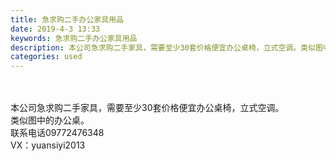 ```yaml
---
title: 急求购二手办公家具用品
date: 2019-4-3 13:33
keywords: 急求购二手办公家具用品
description: 本公司急求购二手家具，需要至少30套价格便宜办公桌椅，立式空调。类似图中的办公桌。联系电话09772476348VX：yuansiyi2013
categories: used
---
```

<td class="t_f" id="postmessage_3382676">

<br/>
<br/>
本公司急求购二手家具，需要至少30套价格便宜办公桌椅，立式空调。<br/>
类似图中的办公桌。<br/>
联系电话09772476348<br/>
VX：yuansiyi2013<br/>
</td>
